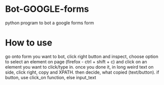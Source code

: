 # Bot-GOOGLE-forms
python program to bot a google forms form

# How to use
go onto form you want to bot, click right button and inspect, choose option to select an element on page (firefox - ctrl + shift + c) and click on an element you want to click/type in. once you done it, in long weird text on side, click right, copy and XPATH. then decide, what copied (text/button). if button, use click_on function, else input_text